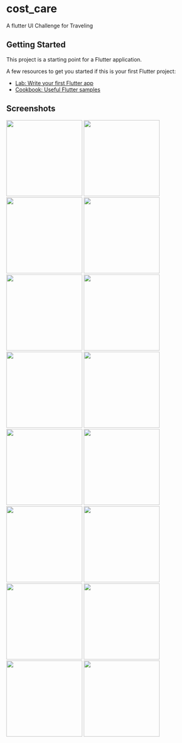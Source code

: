 # cost_care

A flutter UI Challenge for Traveling

## Getting Started

This project is a starting point for a Flutter application.

A few resources to get you started if this is your first Flutter project:

- [Lab: Write your first Flutter app](https://flutter.dev/docs/get-started/codelab)
- [Cookbook: Useful Flutter samples](https://flutter.dev/docs/cookbook)


## Screenshots


<p float="left">
  <img src="/screenshots/Screenshot_20200309-001321.png" width="200" />
  <img src="/screenshots/Screenshot_20200309-001328.png" width="200" /> 
  <img src="/screenshots/Screenshot_20200309-001340.png" width="200" />
   <img src="/screenshots/Screenshot_20200309-001347.png" width="200" />
   <img src="/screenshots/Screenshot_20200309-001404.png" width="200" />
  <img src="/screenshots/Screenshot_20200308-172505.png" width="200" />
  <img src="/screenshots/Screenshot_20200308-172514.png" width="200" />
  <img src="/screenshots/Screenshot_20200309-010933.png" width="200" />
   <img src="/screenshots/Screenshot_20200309-001409.png" width="200" />
     <img src="/screenshots/Screenshot_20200309-001409.png" width="200" />

   <img src="/screenshots/Screenshot_20200309-001419.png" width="200" />

   <img src="/screenshots/Screenshot_20200309-001443.png" width="200" />

   <img src="/screenshots/Screenshot_20200309-001448.png" width="200" />

   <img src="/screenshots/Screenshot_20200309-001457.png" width="200" />
   <img src="/screenshots/Screenshot_20200309-001505.png" width="200" />
      <img src="/screenshots/Screenshot_20200309-001511.png" width="200" />


</p>
